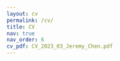 ```yaml
---
layout: cv
permalink: /cv/
title: CV
nav: true
nav_order: 6
cv_pdf: CV_2023_03_Jeremy_Chen.pdf
---
```

